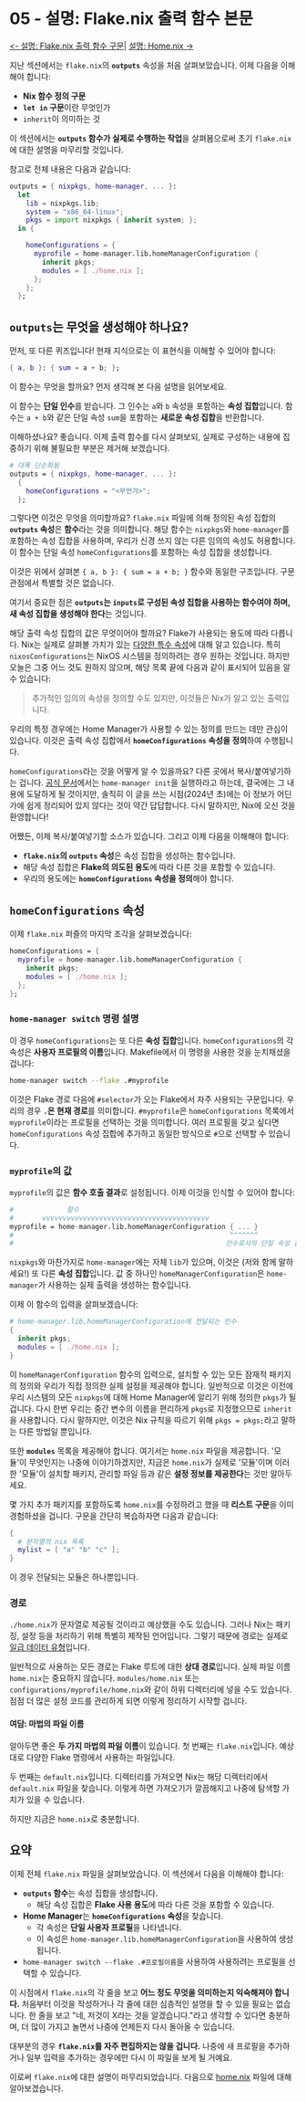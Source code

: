 # 05 - 설명: Flake.nix 출력 함수 본문

[<- 설명: Flake.nix 출력 함수 구문](04-explain-outputs-function_ko.md)| [설명: Home.nix ->](06-explain-home-nix_ko.md)

지난 섹션에서는 `flake.nix`의 **`outputs`** 속성을 처음 살펴보았습니다. 이제 다음을 이해해야 합니다:

  * **Nix 함수 정의 구문**
  * **`let in` 구문**이란 무엇인가
  * `inherit`이 의미하는 것


이 섹션에서는 **`outputs` 함수가 실제로 수행하는 작업**을 살펴봄으로써 초기 `flake.nix`에 대한 설명을 마무리할 것입니다.

참고로 전체 내용은 다음과 같습니다:

```nix
outputs = { nixpkgs, home-manager, ... }:
  let
    lib = nixpkgs.lib;
    system = "x86_64-linux";
    pkgs = import nixpkgs { inherit system; };
  in {

    homeConfigurations = {
      myprofile = home-manager.lib.homeManagerConfiguration {
        inherit pkgs;
        modules = [ ./home.nix ];
      };
    };
  };
```


## `outputs`는 무엇을 생성해야 하나요?

먼저, 또 다른 퀴즈입니다\! 현재 지식으로는 이 표현식을 이해할 수 있어야 합니다:

```nix
{ a, b }: { sum = a + b; };
```

이 함수는 무엇을 할까요? 먼저 생각해 본 다음 설명을 읽어보세요.


이 함수는 **단일 인수**를 받습니다. 그 인수는 `a`와 `b` 속성을 포함하는 **속성 집합**입니다. 함수는 `a + b`와 같은 단일 속성 `sum`을 포함하는 **새로운 속성 집합**을 반환합니다.

이해하셨나요? 좋습니다. 이제 출력 함수를 다시 살펴보되, 실제로 구성하는 내용에 집중하기 위해 불필요한 부분은 제거해 보겠습니다.

```nix
# 대폭 단순화됨
outputs = { nixpkgs, home-manager, ... }:
  {
    homeConfigurations = "<무언가>";
  };
```

그렇다면 이것은 무엇을 의미할까요? `flake.nix` 파일에 의해 정의된 속성 집합의 **`outputs` 속성**은 **함수**라는 것을 의미합니다. 해당 함수는 `nixpkgs`와 `home-manager`를 포함하는 속성 집합을 사용하며, 우리가 신경 쓰지 않는 다른 임의의 속성도 허용합니다. 이 함수는 단일 속성 `homeConfigurations`를 포함하는 속성 집합을 생성합니다.

이것은 위에서 살펴본 `{ a, b }: { sum = a + b; }` 함수와 동일한 구조입니다. 구문 관점에서 특별할 것은 없습니다.

여기서 중요한 점은 **`outputs`는 `inputs`로 구성된 속성 집합을 사용하는 함수여야 하며, 새 속성 집합을 생성해야 한다**는 것입니다.

해당 출력 속성 집합의 값은 무엇이어야 할까요? Flake가 사용되는 용도에 따라 다릅니다. Nix는 실제로 살펴볼 가치가 있는 [다양한 특수 속성](https://nixos.wiki/wiki/Flakes#Output_schema)에 대해 알고 있습니다. 특히 `nixosConfigurations`는 NixOS 시스템을 정의하려는 경우 원하는 것입니다. 하지만 오늘은 그중 어느 것도 원하지 않으며, 해당 목록 끝에 다음과 같이 표시되어 있음을 알 수 있습니다:

> 추가적인 임의의 속성을 정의할 수도 있지만, 이것들은 Nix가 알고 있는 출력입니다.

우리의 특정 경우에는 Home Manager가 사용할 수 있는 정의를 만드는 데만 관심이 있습니다. 이것은 출력 속성 집합에서 **`homeConfigurations` 속성을 정의**하여 수행됩니다.

`homeConfigurations`라는 것을 어떻게 알 수 있을까요? 다른 곳에서 복사/붙여넣기하는 겁니다. [공식 문서](https://nix-community.github.io/home-manager/index.xhtml#sec-flakes-standalone)에서는 `home-manager init`을 실행하라고 하는데, 결국에는 그 내용에 도달하게 될 것이지만, 솔직히 이 글을 쓰는 시점(2024년 초)에는 이 정보가 어딘가에 쉽게 정리되어 있지 않다는 것이 약간 답답합니다. 다시 말하지만, Nix에 오신 것을 환영합니다\!

어쨌든, 이제 복사/붙여넣기할 소스가 있습니다. 그리고 이제 다음을 이해해야 합니다:

  * **`flake.nix`의 `outputs` 속성**은 속성 집합을 생성하는 함수입니다.
  * 해당 속성 집합은 **Flake의 의도된 용도**에 따라 다른 것을 포함할 수 있습니다.
  * 우리의 용도에는 **`homeConfigurations` 속성을 정의**해야 합니다.


## `homeConfigurations` 속성

이제 `flake.nix` 퍼즐의 마지막 조각을 살펴보겠습니다:

```nix
homeConfigurations = {
  myprofile = home-manager.lib.homeManagerConfiguration {
    inherit pkgs;
    modules = [ ./home.nix ];
  };
};
```

### `home-manager switch` 명령 설명

이 경우 `homeConfigurations`는 또 다른 **속성 집합**입니다. `homeConfigurations`의 각 속성은 **사용자 프로필의 이름**입니다. Makefile에서 이 명령을 사용한 것을 눈치채셨을 겁니다:

```bash
home-manager switch --flake .#myprofile
```

이것은 Flake 경로 다음에 `#selector`가 오는 Flake에서 자주 사용되는 구문입니다. 우리의 경우 **`.`은 현재 경로**를 의미합니다. `#myprofile`은 `homeConfigurations` 목록에서 `myprofile`이라는 프로필을 선택하는 것을 의미합니다. 여러 프로필을 갖고 싶다면 `homeConfigurations` 속성 집합에 추가하고 동일한 방식으로 `#`으로 선택할 수 있습니다.

### `myprofile`의 값

`myprofile`의 값은 **함수 호출 결과**로 설정됩니다. 이제 이것을 인식할 수 있어야 합니다:

```nix
#             함수
#       vvvvvvvvvvvvvvvvvvvvvvvvvvvvvvvvvvvvvvvvv
myprofile = home-manager.lib.homeManagerConfiguration { ... }
#                                                     ^^^^^^^
#                                                    인수로서의 단일 속성 집합
```

`nixpkgs`와 마찬가지로 `home-manager`에는 자체 `lib`가 있으며, 이것은 (저와 함께 말하세요\!) 또 다른 **속성 집합**입니다. 값 중 하나인 `homeManagerConfiguration`은 `home-manager`가 사용하는 실제 출력을 생성하는 함수입니다.

이제 이 함수의 입력을 살펴보겠습니다:

```nix
# home-manager.lib.homeManagerConfiguration에 전달되는 인수
{
  inherit pkgs;
  modules = [ ./home.nix ];
}
```

이 `homeManagerConfiguration` 함수의 입력으로, 설치할 수 있는 모든 잠재적 패키지의 정의와 우리가 직접 정의한 실제 설정을 제공해야 합니다. 일반적으로 이것은 이전에 우리 시스템의 모든 `nixpkgs`에 대해 Home Manager에 알리기 위해 정의한 `pkgs`가 될 겁니다. 다시 한번 우리는 중간 변수의 이름을 편리하게 `pkgs`로 지정했으므로 `inherit`을 사용합니다. 다시 말하지만, 이것은 Nix 규칙을 따르기 위해 `pkgs = pkgs;`라고 말하는 다른 방법일 뿐입니다.

또한 **`modules`** 목록을 제공해야 합니다. 여기서는 `home.nix` 파일을 제공합니다. '모듈'이 무엇인지는 나중에 이야기하겠지만, 지금은 `home.nix`가 실제로 '모듈'이며 이러한 '모듈'이 설치할 패키지, 관리할 파일 등과 같은 **설정 정보를 제공한다**는 것만 알아두세요.

몇 가지 추가 패키지를 포함하도록 `home.nix`를 수정하려고 했을 때 **리스트 구문**을 이미 경험하셨을 겁니다. 구문을 간단히 복습하자면 다음과 같습니다:

```nix
{
  # 문자열의 nix 목록
  mylist = [ "a" "b" "c" ];
}
```

이 경우 전달되는 모듈은 하나뿐입니다.

### 경로

`./home.nix`가 문자열로 제공될 것이라고 예상했을 수도 있습니다. 그러나 Nix는 패키징, 설정 등을 처리하기 위해 특별히 제작된 언어입니다. 그렇기 때문에 경로는 실제로 [일급 데이터 유형](https://nixos.org/manual/nix/stable/language/values#type-path)입니다.

일반적으로 사용하는 모든 경로는 Flake 루트에 대한 **상대 경로**입니다. 실제 파일 이름 `home.nix`는 중요하지 않습니다. `modules/home.nix` 또는 `configurations/myprofile/home.nix`와 같이 하위 디렉터리에 넣을 수도 있습니다. 점점 더 많은 설정 코드를 관리하게 되면 이렇게 정리하기 시작할 겁니다.

#### 여담: 마법의 파일 이름

알아두면 좋은 **두 가지 마법의 파일 이름**이 있습니다. 첫 번째는 `flake.nix`입니다. 예상대로 다양한 Flake 명령에서 사용하는 파일입니다.

두 번째는 `default.nix`입니다. 디렉터리를 가져오면 Nix는 해당 디렉터리에서 `default.nix` 파일을 찾습니다. 이렇게 하면 가져오기가 깔끔해지고 나중에 탐색할 가치가 있을 수 있습니다.

하지만 지금은 `home.nix`로 충분합니다.


## 요약

이제 전체 `flake.nix` 파일을 살펴보았습니다. 이 섹션에서 다음을 이해해야 합니다:

  * **`outputs` 함수**는 속성 집합을 생성합니다.
      * 해당 속성 집합은 **Flake 사용 용도**에 따라 다른 것을 포함할 수 있습니다.
  * **Home Manager**는 **`homeConfigurations` 속성**을 찾습니다.
      * 각 속성은 **단일 사용자 프로필**을 나타냅니다.
      * 이 속성은 `home-manager.lib.homeManagerConfiguration`을 사용하여 생성됩니다.
  * `home-manager switch --flake .#프로필이름`을 사용하여 사용하려는 프로필을 선택할 수 있습니다.

이 시점에서 `flake.nix`의 각 줄을 보고 **어느 정도 무엇을 의미하는지 익숙해져야 합니다.** 처음부터 이것을 작성하거나 각 줄에 대한 심층적인 설명을 할 수 있을 필요는 없습니다. 한 줄을 보고 "네, 저것이 X라는 것을 알겠습니다."라고 생각할 수 있다면 충분하며, 더 많이 가지고 놀면서 나중에 언제든지 다시 돌아올 수 있습니다.

대부분의 경우 **`flake.nix`를 자주 편집하지는 않을 겁니다.** 나중에 새 프로필을 추가하거나 일부 입력을 추가하는 경우에만 다시 이 파일을 보게 될 거예요.


이로써 `flake.nix`에 대한 설명이 마무리되었습니다. 다음으로 [home.nix](./06-explain-home-nix_ko.md) 파일에 대해 알아보겠습니다.
